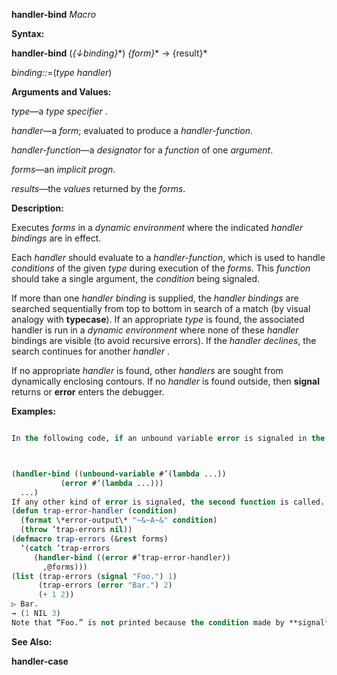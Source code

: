 **handler-bind** *Macro* 



**Syntax:** 



**handler-bind** (*\{↓binding\}*\*) *\{form\}*\* → \{result\}\* 



*binding::*=(*type handler*) 



**Arguments and Values:** 



*type*—a *type specifier* . 



*handler*—a *form*; evaluated to produce a *handler-function*. 



*handler-function*—a *designator* for a *function* of one *argument*. 



*forms*—an *implicit progn*. 



*results*—the *values* returned by the *forms*. 



**Description:** 



Executes *forms* in a *dynamic environment* where the indicated *handler bindings* are in effect. 



Each *handler* should evaluate to a *handler-function*, which is used to handle *conditions* of the given *type* during execution of the *forms*. This *function* should take a single argument, the *condition* being signaled. 



If more than one *handler binding* is supplied, the *handler bindings* are searched sequentially from top to bottom in search of a match (by visual analogy with **typecase**). If an appropriate *type* is found, the associated handler is run in a *dynamic environment* where none of these *handler* bindings are visible (to avoid recursive errors). If the *handler declines*, the search continues for another *handler* . 



If no appropriate *handler* is found, other *handlers* are sought from dynamically enclosing contours. If no *handler* is found outside, then **signal** returns or **error** enters the debugger. 



**Examples:**
```lisp

In the following code, if an unbound variable error is signaled in the body (and not handled by an intervening handler), the first function is called. 



(handler-bind ((unbound-variable #’(lambda ...)) 
	       (error #’(lambda ...))) 
  ...) 
If any other kind of error is signaled, the second function is called. In either case, neither handler is active while executing the code in the associated function. 
(defun trap-error-handler (condition) 
  (format \*error-output\* "~&~A~&" condition) 
  (throw ’trap-errors nil)) 
(defmacro trap-errors (&rest forms) 
  ‘(catch ’trap-errors 
     (handler-bind ((error #’trap-error-handler)) 
       ,@forms))) 
(list (trap-errors (signal "Foo.") 1) 
      (trap-errors (error "Bar.") 2) 
      (+ 1 2)) 
▷ Bar. 
→ (1 NIL 3) 
Note that “Foo.” is not printed because the condition made by **signal** is a *simple condition*, which is not of *type* **error**, so it doesn’t trigger the handler for **error** set up by trap-errors. 

```
**See Also:** 



**handler-case** 



